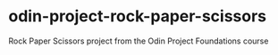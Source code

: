 # odin-project-rock-paper-scissors
Rock Paper Scissors project from the Odin Project Foundations course
